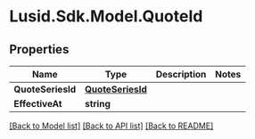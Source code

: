 
# Lusid.Sdk.Model.QuoteId

## Properties

Name | Type | Description | Notes
------------ | ------------- | ------------- | -------------
**QuoteSeriesId** | [**QuoteSeriesId**](QuoteSeriesId.md) |  | 
**EffectiveAt** | **string** |  | 

[[Back to Model list]](../README.md#documentation-for-models)
[[Back to API list]](../README.md#documentation-for-api-endpoints)
[[Back to README]](../README.md)

